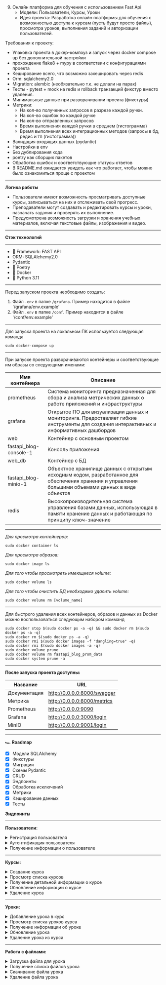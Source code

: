 9. Онлайн платформа для обучения с использованием Fast Api
    - Модели: Пользователи, Курсы, Уроки
    - Идея проекта: Разработка онлайн платформы для обучения с возможностью доступа к курсам (пусть будут просто файлы), просмотра уроков, выполнения заданий и авторизации пользователей.

Требования к проекту:
- Упаковка проекта в докер-компоуз и запуск через docker compose up без дополнительной настройки
- прохождение flake8 + mypy в соответствии с конфигурациями проекта
- Кеширование всего, что возможно закешировать через redis
- Orm:  sqlalchemy2.0
- Migration: alembic (необязательно т.к. не делали на парах)
- Тесты - pytest + mock на redis и rollback транзакций фикстур вместо удаления.
- Минимальные данные при разворачивании проекта (фикстуры)
- Метрики: 
  - На кол-во полученных запросов в разрезе каждой ручки.
  - На кол-во ошибок по каждой ручке
  - На кол-во отправленных запросов
  - Время выполнения каждой ручки в среднем (гистограмма)
  - Время выполнения всех интеграционных методов (запросы в бд, редис и тп (гистограмма))
- Валидация входящих данных (pydantic)
- Настройки в env
- Без дублирования кода
- poetry как сборщик пакетов
- Обработка ошибок и соответствующие статусы ответов
- В README.md ожидается увидеть как что работает, чтобы можно было ознакомиться проще с проектом
___
**Логика работы**

* Пользователи имеют возможность просматривать доступные курсы, записываться на них и отслеживать свой прогресс.
* Преподаватели могут создавать и редактировать курсы и уроки, назначать задания и проверять их выполнение.
* Предусмотрена возможность загрузки и хранения учебных материалов, включая текстовые файлы, изображения и видео.
___
**Стэк технологий**
___
+ :rocket: Framework: FAST API
+ ORM: SQLAlchemy2.0
+ Pydantic
+ :scroll: Poetry
+ :ship: Docker
+ :snake: Python 3.11
___
Перед запуском проекта необходимо создать:
1. Файл `.env` в папке `/grafana`. Пример находится в файле '/grafana/env.example'
2. Файл `.env` в папке `/conf`. Пример находится в файле '/conf/env.example'
___
Для запуска проекта на локальном ПК используется следующая команда
```
sudo docker-compose up
```
___
При запуске проекта разворачиваются контейнеры и соответствующие им образы со следующими именами:

|Имя контейнера        |Описание|
|----------------------|--------|
|prometheus            |Система мониторинга предназначенная для сбора и анализа метрических данных о работе приложений и инфраструктуры|
|grafana               |Открытое ПО для визуализации данных и мониторинга. Предоставляет гибкие инструменты для создания интерактивных и информативных дашбордов|
|web                   |Контейнер с основным проектом|
|fastapi_blog-console-1|Консоль приложения|
|web_db                |Контейнер с БД|
|fastapi_blog-minio-1  |Объектное хранилище данных с открытым исходным кодом, разработанное для обеспечения хранения и управления большими объемами данных в виде объектов|
|redis                 |Высокопроизводительная система управления базами данных, использующая в памяти хранение данных и работающая по принципу ключ-значение|
___
*Для просмотра контейнеров:*
```
sudo docker container ls
```

*Для просмотра образов:*
```
sudo docker image ls
```
*Для того чтобы просмотреть имеющиеся volume:*
```
sudo docker volume ls
```
*Для того чтобы очистить БД необходимо удалить volume:*
```
sudo docker volume rm [volume_name]
```
___
Для быстрого удаления всех контейнеров, образов и данных из Docker можно воспользоваться следующим набором комманд
```
sudo docker stop $(sudo docker ps -a -q) && sudo docker rm $(sudo docker ps -a -q)
sudo docker rm $(sudo docker ps -a -q)
sudo docker rmi $(sudo docker images -f "dangling=true" -q)
sudo docker rmi $(sudo docker images -a -q)
sudo docker volume prune
sudo docker volume rm fastapi_blog_prom_data
sudo docker system prune -a
```
___
**После запуска проекта доступны:**

|Название     |URL  |
|-------------|-----|
|Документация | http://0.0.0.0:8000/swagger|
|Метрика      | http://0.0.0.0:8000/metrics|
|Prometheus   | http://0.0.0.0:9090|
|Grafana      | http://0.0.0.0:3000/login|
|MinIO        | http://0.0.0.0:9001/login|

___
🏎️ **Roadmap**

- [X] Модели SQLAlchemy
- [X] Фикстуры
- [X] Миграции
- [X] Схемы Pydantic
- [X] CRUD
- [X] Эндпоинты
- [X] Обработка исключений
- [X] Метрики
- [X] Кэширование данных
- [X] Тесты

**Эндпоинты**

***

**Пользователи:**

<details>

<summary>Регистрация пользователя</summary>

`[POST] /users/signup`
- Регистрация новых пользователей на платформе, включая получение данных пользователя, таких как имя, электронная почта и пароль.

</details>

<details>

<summary>Аутентификация пользователя</summary>

`[POST] /auth/login`
- Аутентификация пользователей для доступа к защищенным ресурсам, включает в себя проверку электронной почты и пароля.

</details>

<details>

<summary>Получение информации о пользователе</summary>

`[GET] /users/me`
- Позволяет аутентифицированным пользователям получать информацию о своем профиле.

</details>

***

**Курсы:**


<details>

<summary>Создание курса</summary>

`[POST] /courses`
- Позволяет преподавателям или администраторам создавать новые курсы, указывая название, описание, категорию и другую информацию о курсе.

</details>

<details>

<summary>Просмотр списка курсов</summary>

`[GET] /courses`
- Возвращает список всех доступных курсов, возможно с фильтрацией по категориям, уровню сложности и т.д.

</details>

<details>

<summary>Получение детальной информации о курсе</summary>

`[GET] /courses/{course_id}`
- Возвращает детальную информацию о конкретном курсе, включая список уроков, материалы и задания.

</details>

<details>

<summary>Обновление информации о курсе</summary>

`[PUT] /courses/{course_id}`
- Позволяет преподавателям или администраторам обновлять информацию о курсе.

</details>

<details>

<summary>Удаление курса</summary>

`[DELETE] /courses/{course_id}`
- Удаляет курс, доступно только для преподавателей или администраторов.

</details>

***

**Уроки:**

<details>

<summary>Добавление урока в курс</summary>

`[POST] /courses/{course_id}/lessons`
- Позволяет добавлять новые уроки в курс, требует указания названия урока, содержания и прочих материалов.

</details>

<details>

<summary>Просмотр списка уроков курса</summary>

`[GET] /courses/{course_id}/lessons`
- Возвращает список уроков, относящихся к конкретному курсу.

</details>

<details>

<summary>Получение информации об уроке</summary>

`[GET]
- *URL:* `/courses/{course_id}/lessons/{lesson_id}`
- Возвращает детальную информацию об уроке, включая содержание и доступные материалы.

</details>

<details>

<summary>Обновление урока</summary>

`[PUT] /courses/{course_id}/lessons/{lesson_id}`
- Позволяет преподавателям обновлять информацию об уроке, включая название, содержание и материалы.

</details>

<details>

<summary>Удаление урока из курса</summary>

`[DELETE] /courses/{course_id}/lessons/{lesson_id}`
- Удаляет урок из курса, доступно только для преподавателей или администраторов.

</details>

***

**Работа с файлами:**

<details>

<summary>Загрузка файла для урока</summary>

`[POST] /courses/{course_id}/lessons/{lesson_id}/upload`
- Этот эндпоинт позволяет преподавателям загружать файлы, связанные с уроком. Можно использовать для загрузки учебных материалов, заданий или дополнительных ресурсов.
- *Тело запроса:* `FormData` с файлом.

</details>

<details>

<summary>Получение списка файлов урока</summary>

`[GET] /courses/{course_id}/lessons/{lesson_id}/files`
- Возвращает список файлов, загруженных для конкретного урока, позволяя студентам просматривать и скачивать доступные материалы.

</details>

<details>

<summary>Скачивание файла урока</summary>

`[GET] /courses/{course_id}/lessons/{lesson_id}/files/{file_id}`
- Позволяет скачать конкретный файл, связанный с уроком. Этот эндпоинт обеспечивает доступ к учебным материалам, видео, документам и другим файлам.

</details>

<details>

<summary>Удаление файла урока</summary>

`[DELETE] /courses/{course_id}/lessons/{lesson_id}/files/{file_id}`
- Позволяет преподавателям удалять ранее загруженные файлы из урока, что может быть полезно при обновлении или исправлении учебных материалов.

</details>